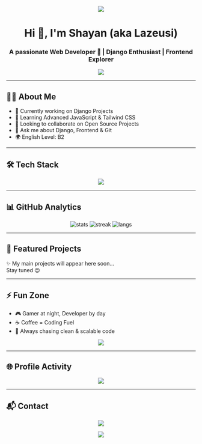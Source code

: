 <!-- Header / Banner -->
<p align="center">
  <img src="https://capsule-render.vercel.app/api?type=waving&color=gradient&height=200&section=header&text=Welcome+to+Lazeusi's+World!&fontSize=40&fontAlignY=35&animation=twinkling&fontColor=fff" />
</p>

<h1 align="center">Hi 👋, I'm Shayan (aka Lazeusi)</h1>
<h3 align="center">A passionate Web Developer 🚀 | Django Enthusiast | Frontend Explorer</h3>

<p align="center">
  <img src="https://readme-typing-svg.herokuapp.com/?lines=Full+Stack+Developer;Django+Backend+Specialist;Frontend+Designer;Always+Learning+New+Things&center=true&width=500&height=50&color=58A6FF">
</p>

---

## 🧑‍💻 About Me
- 🔭 Currently working on Django Projects
- 🌱 Learning Advanced JavaScript & Tailwind CSS
- 👯 Looking to collaborate on Open Source Projects
- 💬 Ask me about Django, Frontend & Git
- 🌍 English Level: B2

---

## 🛠️ Tech Stack
<p align="center">
  <img src="https://skillicons.dev/icons?i=django,html,css,tailwind,js,git,github,vscode,linux" />
</p>

---

## 📊 GitHub Analytics
<p align="center">
  <img src="https://github-readme-stats.vercel.app/api?username=Lazeusi&show_icons=true&theme=tokyonight" alt="stats" />
  <img src="https://github-readme-streak-stats.herokuapp.com/?user=Lazeusi&theme=tokyonight" alt="streak" />
  <img src="https://github-readme-stats.vercel.app/api/top-langs/?username=Lazeusi&layout=compact&theme=tokyonight" alt="langs" />
</p>

---

## 🚀 Featured Projects
✨ My main projects will appear here soon...  
Stay tuned 😉

---

## ⚡ Fun Zone
- 🎮 Gamer at night, Developer by day  
- ☕ Coffee = Coding Fuel  
- 🎯 Always chasing clean & scalable code  

<p align="center">
  <img src="https://quotes-github-readme.vercel.app/api?type=horizontal&theme=tokyonight" />
</p>

---

## 🌐 Profile Activity
<p align="center">
  <img src="https://github-readme-activity-graph.vercel.app/graph?username=Lazeusi&theme=tokyo-night" />
</p>

---

## 📬 Contact
<p align="center">
  <a href="mailto:mrlazeusi@gmail.com">
    <img src="https://img.shields.io/badge/Gmail-D14836?logo=gmail&style=for-the-badge" />
  </a>
</p>

<!-- Footer -->
<p align="center">
  <img src="https://capsule-render.vercel.app/api?type=waving&color=gradient&height=120&section=footer"/>
</p>
